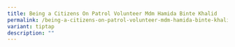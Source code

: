 ```yaml
---
title: Being a Citizens On Patrol Volunteer Mdm Hamida Binte Khalid
permalink: /being-a-citizens-on-patrol-volunteer-mdm-hamida-binte-khalid/
variant: tiptap
description: ""
---
```

